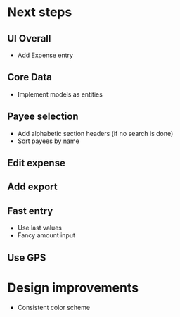 # Next steps

## UI Overall
- Add Expense entry

## Core Data
- Implement models as entities

## Payee selection
- Add alphabetic section headers (if no search is done)
- Sort payees by name

## Edit expense

## Add export

## Fast entry 
- Use last values
- Fancy amount input

## Use GPS

# Design improvements
- Consistent color scheme
